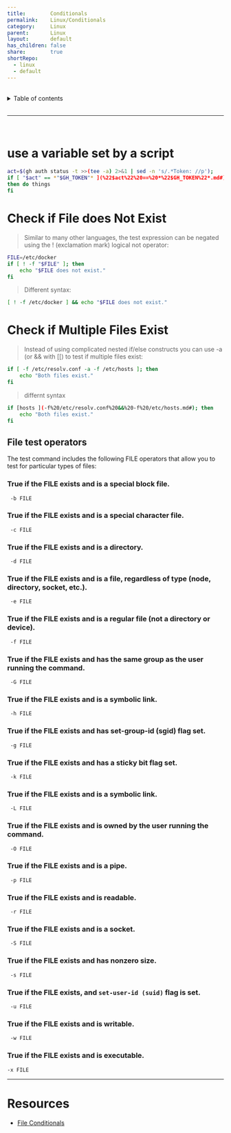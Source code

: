 ```yaml
---
title:        Conditionals    
permalink:    Linux/Conditionals    
category:     Linux    
parent:       Linux    
layout:       default    
has_children: false    
share:        true    
shortRepo:    
  - linux    
  - default    
---
```

    
    
<br/>    
    
<details markdown="block">    
<summary>    
Table of contents    
</summary>    
{: .text-delta }    
1. TOC    
{:toc}    
</details>    
    
<br/>    
    
***    
    
<br/>    
    
# use a variable set by a script    
    
```bash    
act=$(gh auth status -t >>(tee -a) 2>&1 | sed -n 's/.*Token: //p');    
if [ "$act" == *"$GH_TOKEN"* ](%22$act%22%20==%20*%22$GH_TOKEN%22*.md#)    
then do things    
fi    
```    
    
# Check if File does Not Exist    
    
> Similar to many other languages, the test expression can be negated using the ! (exclamation mark) logical not operator:    
    
```bash    
FILE=/etc/docker    
if [ ! -f "$FILE" ]; then    
    echo "$FILE does not exist."    
fi    
```    
    
> Different syntax:    
    
```bash    
[ ! -f /etc/docker ] && echo "$FILE does not exist."    
```    
    
# Check if Multiple Files Exist #    
    
> Instead of using complicated nested if/else constructs you can use -a (or && with [[) to test if multiple files exist:    
    
```bash    
if [ -f /etc/resolv.conf -a -f /etc/hosts ]; then    
    echo "Both files exist."    
fi    
```    
    
> differnt syntax    
    
```bash    
if [hosts ](-f%20/etc/resolv.conf%20&&%20-f%20/etc/hosts.md#); then    
    echo "Both files exist."    
fi    
```    
    
## File test operators    
    
The test command includes the following FILE operators that allow you to test for particular types of files:    
    
### True if the FILE exists and is a special block file.    
    
```shell    
 -b FILE     
 ```    
    
### True if the FILE exists and is a special character file.    
    
```shell    
 -c FILE     
 ```    
    
### True if the FILE exists and is a directory.    
    
```shell    
 -d FILE     
 ```    
    
### True if the FILE exists and is a file, regardless of type (node, directory, socket, etc.).    
    
```shell    
 -e FILE     
 ```    
    
### True if the FILE exists and is a regular file (not a directory or device).    
    
```shell    
 -f FILE     
 ```    
    
### True if the FILE exists and has the same group as the user running the command.    
    
```shell    
 -G FILE     
 ```    
    
### True if the FILE exists and is a symbolic link.    
    
```shell    
 -h FILE     
 ```    
    
### True if the FILE exists and has set-group-id (sgid) flag set.    
    
```shell    
 -g FILE     
 ```    
    
### True if the FILE exists and has a sticky bit flag set.    
    
```shell    
 -k FILE     
 ```    
    
### True if the FILE exists and is a symbolic link.    
    
```shell    
 -L FILE     
 ```    
    
### True if the FILE exists and is owned by the user running the command.    
    
```shell    
 -O FILE     
 ```    
    
### True if the FILE exists and is a pipe.    
    
```shell    
 -p FILE     
 ```    
    
### True if the FILE exists and is readable.    
    
```shell    
 -r FILE     
 ```    
    
### True if the FILE exists and is a socket.    
    
```shell    
 -S FILE    
 ```    
    
### True if the FILE exists and has nonzero size.    
    
```shell    
 -s FILE     
 ```    
    
### True if the FILE exists, and `set-user-id (suid)` flag is set.    
    
```shell    
 -u FILE     
```    
    
### True if the FILE exists and is writable.    
    
```shell    
 -w FILE     
```    
    
### True if the FILE exists and is executable.    
    
```shell     
-x FILE    
```    
    
***    
    
# Resources    
    
- [File Conditionals](https://linuxize.com/post/bash-check-if-file-exists/)